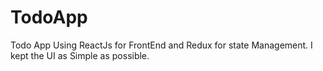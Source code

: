 # TodoApp
Todo App Using ReactJs for FrontEnd and Redux for state Management.
I kept the UI as Simple as possible.
